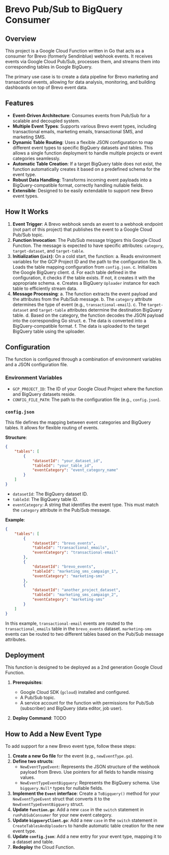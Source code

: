 # Brevo Pub/Sub to BigQuery Consumer

## Overview

This project is a Google Cloud Function written in Go that acts as a consumer for Brevo (formerly Sendinblue) webhook events. It receives events via Google Cloud Pub/Sub, processes them, and streams them into corresponding tables in Google BigQuery.

The primary use case is to create a data pipeline for Brevo marketing and transactional events, allowing for data analysis, monitoring, and building dashboards on top of Brevo event data.

## Features

- **Event-Driven Architecture**: Consumes events from Pub/Sub for a scalable and decoupled system.
- **Multiple Event Types**: Supports various Brevo event types, including transactional emails, marketing emails, transactional SMS, and marketing SMS.
- **Dynamic Table Routing**: Uses a flexible JSON configuration to map different event types to specific BigQuery datasets and tables. This allows a single function deployment to handle multiple projects or event categories seamlessly.
- **Automatic Table Creation**: If a target BigQuery table does not exist, the function automatically creates it based on a predefined schema for the event type.
- **Robust Data Handling**: Transforms incoming event payloads into a BigQuery-compatible format, correctly handling nullable fields.
- **Extensible**: Designed to be easily extendable to support new Brevo event types.

## How It Works

1.  **Event Trigger**: A Brevo webhook sends an event to a webhook endpoint (not part of this project) that publishes the event to a Google Cloud Pub/Sub topic.
2.  **Function Invocation**: The Pub/Sub message triggers this Google Cloud Function. The message is expected to have specific attributes: `category`, `target-dataset`, and `target-table`.
3.  **Initialization (`init`)**: On a cold start, the function:
    a. Reads environment variables for the GCP Project ID and the path to the configuration file.
    b. Loads the table mapping configuration from `config.json`.
    c. Initializes the Google BigQuery client.
    d. For each table defined in the configuration, it checks if the table exists. If not, it creates it with the appropriate schema.
    e. Creates a BigQuery `Uploader` instance for each table to efficiently stream data.
4.  **Message Processing**:
    a. The function extracts the event payload and the attributes from the Pub/Sub message.
    b. The `category` attribute determines the type of event (e.g., `transactional-email`).
    c. The `target-dataset` and `target-table` attributes determine the destination BigQuery table.
    d. Based on the category, the function decodes the JSON payload into the corresponding Go struct.
    e. The data is converted into a BigQuery-compatible format.
    f. The data is uploaded to the target BigQuery table using the uploader.

## Configuration

The function is configured through a combination of environment variables and a JSON configuration file.

### Environment Variables

-   `GCP_PROJECT_ID`: The ID of your Google Cloud Project where the function and BigQuery datasets reside.
-   `CONFIG_FILE_PATH`: The path to the configuration file (e.g., `config.json`).

### `config.json`

This file defines the mapping between event categories and BigQuery tables. It allows for flexible routing of events.

**Structure**:

```json
{
    "tables": [
        {
            "datasetId": "your_dataset_id",
            "tableId": "your_table_id",
            "eventCategory": "event_category_name"
        }
    ]
}
```

-   `datasetId`: The BigQuery dataset ID.
-   `tableId`: The BigQuery table ID.
-   `eventCategory`: A string that identifies the event type. This must match the `category` attribute in the Pub/Sub message.

**Example**:

```json
{
    "tables": [
        {
            "datasetId": "brevo_events",
            "tableId": "transactional_emails",
            "eventCategory": "transactional-email"
        },
        {
            "datasetId": "brevo_events",
            "tableId": "marketing_sms_campaign_1",
            "eventCategory": "marketing-sms"
        },
        {
            "datasetId": "another_project_dataset",
            "tableId": "marketing_sms_campaign_2",
            "eventCategory": "marketing-sms"
        }
    ]
}
```

In this example, `transactional-email` events are routed to the `transactional_emails` table in the `brevo_events` dataset. `marketing-sms` events can be routed to two different tables based on the Pub/Sub message attributes.

## Deployment

This function is designed to be deployed as a 2nd generation Google Cloud Function.

1.  **Prerequisites**:
    -   Google Cloud SDK (`gcloud`) installed and configured.
    -   A Pub/Sub topic.
    -   A service account for the function with permissions for Pub/Sub (subscriber) and BigQuery (data editor, job user).

2.  **Deploy Command**: TODO

## How to Add a New Event Type

To add support for a new Brevo event type, follow these steps:

1.  **Create a new Go file** for the event (e.g., `newEventType.go`).
2.  **Define two structs**:
    -   `NewEventTypeEvent`: Represents the JSON structure of the webhook payload from Brevo. Use pointers for all fields to handle missing values.
    -   `NewEventTypeEventBigquery`: Represents the BigQuery schema. Use `bigquery.Null*` types for nullable fields.
3.  **Implement the `Event` interface**: Create a `ToBigquery()` method for your `NewEventTypeEvent` struct that converts it to the `NewEventTypeEventBigquery` struct.
4.  **Update `function.go`**: Add a new `case` in the `switch` statement in `runPubSubConsumer` for your new event category.
5.  **Update `bigqueryClient.go`**: Add a new `case` in the `switch` statement in `CreateTablesAndUploaders` to handle automatic table creation for the new event type.
6.  **Update `config.json`**: Add a new entry for your event type, mapping it to a dataset and table.
7.  **Redeploy** the Cloud Function.
